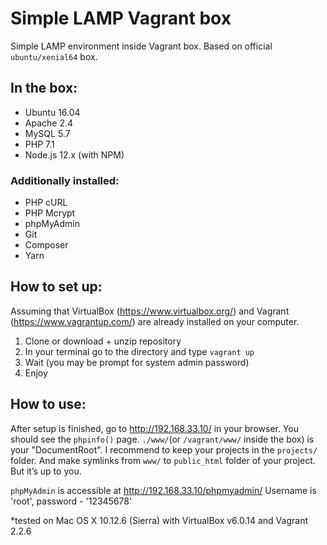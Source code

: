 # Simple LAMP Vagrant box

Simple LAMP environment inside Vagrant box. Based on official `ubuntu/xenial64` box.

## In the box:

- Ubuntu 16.04
- Apache 2.4
- MySQL 5.7
- PHP 7.1
- Node.js 12.x (with NPM)

### Additionally installed:

- PHP cURL
- PHP Mcrypt
- phpMyAdmin
- Git
- Composer
- Yarn

## How to set up:

Assuming that VirtualBox (https://www.virtualbox.org/) and Vagrant (https://www.vagrantup.com/) are already installed on your computer.

1. Clone or download + unzip repository 
2. In your terminal go to the directory and type `vagrant up`
3. Wait (you may be prompt for system admin password)
4. Enjoy

## How to use:

After setup is finished, go to http://192.168.33.10/ in your browser. You should see the `phpinfo()` page.
`./www/`(or `/vagrant/www/` inside the box) is your "DocumentRoot". I recommend to keep your projects in the `projects/` folder. And make symlinks from `www/` to `public_html` folder of your project. But it’s up to you.

`phpMyAdmin` is accessible at http://192.168.33.10/phpmyadmin/ Username is 'root', password - '12345678'

*tested on Mac OS X 10.12.6 (Sierra) with VirtualBox v6.0.14 and Vagrant 2.2.6

